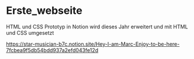 # Erste_webseite
 HTML und CSS
Prototyp in Notion wird dieses Jahr erweitert und mit HTML und CSS umgesetzt

https://star-musician-b7c.notion.site/Hey-I-am-Marc-Enjoy-to-be-here-7fcbea9f5db54bdd937a2efd043fe12d
